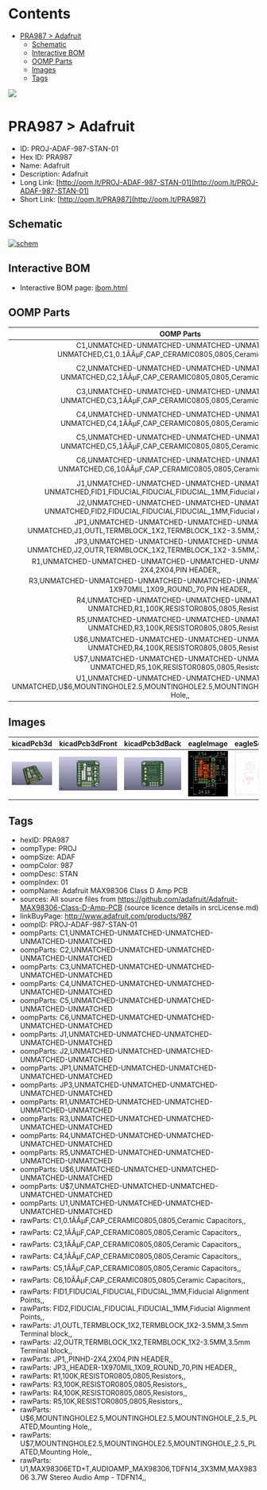 



Contents
========

* [PRA987 > Adafruit](#pra987--adafruit)
	* [Schematic](#schematic)
	* [Interactive BOM](#interactive-bom)
	* [OOMP Parts](#oomp-parts)
	* [Images](#images)
	* [Tags](#tags)
  
![][im]
# PRA987 > Adafruit

- ID: PROJ-ADAF-987-STAN-01
- Hex ID: PRA987
- Name: Adafruit
- Description: Adafruit
- Long Link: [http://oom.lt/PROJ-ADAF-987-STAN-01](http://oom.lt/PROJ-ADAF-987-STAN-01)
- Short Link: [http://oom.lt/PRA987](http://oom.lt/PRA987)

## Schematic
  
[![schem](eagleSchemImage.png)](eagleSchemImage.png)
## Interactive BOM

- Interactive BOM page: [ibom.html](https://htmlpreview.github.io/?https://github.com/oomlout/oomlout_OOMP_projects/blob/main/PROJ-ADAF-987-STAN-01/kicad/bom/ibom.html)

## OOMP Parts
  

|OOMP Parts|
| :---: |
|C1,UNMATCHED-UNMATCHED-UNMATCHED-UNMATCHED-UNMATCHED,C1,0.1ÃÂµF,CAP_CERAMIC0805,0805,Ceramic Capacitors,,|
|C2,UNMATCHED-UNMATCHED-UNMATCHED-UNMATCHED-UNMATCHED,C2,1ÃÂµF,CAP_CERAMIC0805,0805,Ceramic Capacitors,,|
|C3,UNMATCHED-UNMATCHED-UNMATCHED-UNMATCHED-UNMATCHED,C3,1ÃÂµF,CAP_CERAMIC0805,0805,Ceramic Capacitors,,|
|C4,UNMATCHED-UNMATCHED-UNMATCHED-UNMATCHED-UNMATCHED,C4,1ÃÂµF,CAP_CERAMIC0805,0805,Ceramic Capacitors,,|
|C5,UNMATCHED-UNMATCHED-UNMATCHED-UNMATCHED-UNMATCHED,C5,1ÃÂµF,CAP_CERAMIC0805,0805,Ceramic Capacitors,,|
|C6,UNMATCHED-UNMATCHED-UNMATCHED-UNMATCHED-UNMATCHED,C6,10ÃÂµF,CAP_CERAMIC0805,0805,Ceramic Capacitors,,|
|J1,UNMATCHED-UNMATCHED-UNMATCHED-UNMATCHED-UNMATCHED,FID1,FIDUCIAL,FIDUCIAL,FIDUCIAL_1MM,Fiducial Alignment Points,,|
|J2,UNMATCHED-UNMATCHED-UNMATCHED-UNMATCHED-UNMATCHED,FID2,FIDUCIAL,FIDUCIAL,FIDUCIAL_1MM,Fiducial Alignment Points,,|
|JP1,UNMATCHED-UNMATCHED-UNMATCHED-UNMATCHED-UNMATCHED,J1,OUTL,TERMBLOCK_1X2,TERMBLOCK_1X2-3.5MM,3.5mm Terminal block,,|
|JP3,UNMATCHED-UNMATCHED-UNMATCHED-UNMATCHED-UNMATCHED,J2,OUTR,TERMBLOCK_1X2,TERMBLOCK_1X2-3.5MM,3.5mm Terminal block,,|
|R1,UNMATCHED-UNMATCHED-UNMATCHED-UNMATCHED-UNMATCHED,JP1,,PINHD-2X4,2X04,PIN HEADER,,|
|R3,UNMATCHED-UNMATCHED-UNMATCHED-UNMATCHED-UNMATCHED,JP3,,HEADER-1X970MIL,1X09_ROUND_70,PIN HEADER,,|
|R4,UNMATCHED-UNMATCHED-UNMATCHED-UNMATCHED-UNMATCHED,R1,100K,RESISTOR0805,0805,Resistors,,|
|R5,UNMATCHED-UNMATCHED-UNMATCHED-UNMATCHED-UNMATCHED,R3,100K,RESISTOR0805,0805,Resistors,,|
|U$6,UNMATCHED-UNMATCHED-UNMATCHED-UNMATCHED-UNMATCHED,R4,100K,RESISTOR0805,0805,Resistors,,|
|U$7,UNMATCHED-UNMATCHED-UNMATCHED-UNMATCHED-UNMATCHED,R5,10K,RESISTOR0805,0805,Resistors,,|
|U1,UNMATCHED-UNMATCHED-UNMATCHED-UNMATCHED-UNMATCHED,U$6,MOUNTINGHOLE2.5,MOUNTINGHOLE2.5,MOUNTINGHOLE_2.5_PLATED,Mounting Hole,,|

## Images
  
  

|kicadPcb3d|kicadPcb3dFront|kicadPcb3dBack|eagleImage|eagleSchemImage|
| :---: | :---: | :---: | :---: | :---: |
|[![kicadPcb3d](kicadPcb3d_140.png)](kicadPcb3d.png)|[![kicadPcb3dFront](kicadPcb3dFront_140.png)](kicadPcb3dFront.png)|[![kicadPcb3dBack](kicadPcb3dBack_140.png)](kicadPcb3dBack.png)|[![eagleImage](eagleImage_140.png)](eagleImage.png)|[![eagleSchemImage](eagleSchemImage_140.png)](eagleSchemImage.png)|

## Tags

- hexID: PRA987
- oompType: PROJ
- oompSize: ADAF
- oompColor: 987
- oompDesc: STAN
- oompIndex: 01
- oompName: Adafruit MAX98306 Class D Amp PCB
- sources: All source files from https://github.com/adafruit/Adafruit-MAX98306-Class-D-Amp-PCB (source licence details in srcLicense.md)
- linkBuyPage: http://www.adafruit.com/products/987
- oompID: PROJ-ADAF-987-STAN-01
- oompParts: C1,UNMATCHED-UNMATCHED-UNMATCHED-UNMATCHED-UNMATCHED
- oompParts: C2,UNMATCHED-UNMATCHED-UNMATCHED-UNMATCHED-UNMATCHED
- oompParts: C3,UNMATCHED-UNMATCHED-UNMATCHED-UNMATCHED-UNMATCHED
- oompParts: C4,UNMATCHED-UNMATCHED-UNMATCHED-UNMATCHED-UNMATCHED
- oompParts: C5,UNMATCHED-UNMATCHED-UNMATCHED-UNMATCHED-UNMATCHED
- oompParts: C6,UNMATCHED-UNMATCHED-UNMATCHED-UNMATCHED-UNMATCHED
- oompParts: J1,UNMATCHED-UNMATCHED-UNMATCHED-UNMATCHED-UNMATCHED
- oompParts: J2,UNMATCHED-UNMATCHED-UNMATCHED-UNMATCHED-UNMATCHED
- oompParts: JP1,UNMATCHED-UNMATCHED-UNMATCHED-UNMATCHED-UNMATCHED
- oompParts: JP3,UNMATCHED-UNMATCHED-UNMATCHED-UNMATCHED-UNMATCHED
- oompParts: R1,UNMATCHED-UNMATCHED-UNMATCHED-UNMATCHED-UNMATCHED
- oompParts: R3,UNMATCHED-UNMATCHED-UNMATCHED-UNMATCHED-UNMATCHED
- oompParts: R4,UNMATCHED-UNMATCHED-UNMATCHED-UNMATCHED-UNMATCHED
- oompParts: R5,UNMATCHED-UNMATCHED-UNMATCHED-UNMATCHED-UNMATCHED
- oompParts: U$6,UNMATCHED-UNMATCHED-UNMATCHED-UNMATCHED-UNMATCHED
- oompParts: U$7,UNMATCHED-UNMATCHED-UNMATCHED-UNMATCHED-UNMATCHED
- oompParts: U1,UNMATCHED-UNMATCHED-UNMATCHED-UNMATCHED-UNMATCHED
- rawParts: C1,0.1ÃÂµF,CAP_CERAMIC0805,0805,Ceramic Capacitors,,
- rawParts: C2,1ÃÂµF,CAP_CERAMIC0805,0805,Ceramic Capacitors,,
- rawParts: C3,1ÃÂµF,CAP_CERAMIC0805,0805,Ceramic Capacitors,,
- rawParts: C4,1ÃÂµF,CAP_CERAMIC0805,0805,Ceramic Capacitors,,
- rawParts: C5,1ÃÂµF,CAP_CERAMIC0805,0805,Ceramic Capacitors,,
- rawParts: C6,10ÃÂµF,CAP_CERAMIC0805,0805,Ceramic Capacitors,,
- rawParts: FID1,FIDUCIAL,FIDUCIAL,FIDUCIAL_1MM,Fiducial Alignment Points,,
- rawParts: FID2,FIDUCIAL,FIDUCIAL,FIDUCIAL_1MM,Fiducial Alignment Points,,
- rawParts: J1,OUTL,TERMBLOCK_1X2,TERMBLOCK_1X2-3.5MM,3.5mm Terminal block,,
- rawParts: J2,OUTR,TERMBLOCK_1X2,TERMBLOCK_1X2-3.5MM,3.5mm Terminal block,,
- rawParts: JP1,,PINHD-2X4,2X04,PIN HEADER,,
- rawParts: JP3,,HEADER-1X970MIL,1X09_ROUND_70,PIN HEADER,,
- rawParts: R1,100K,RESISTOR0805,0805,Resistors,,
- rawParts: R3,100K,RESISTOR0805,0805,Resistors,,
- rawParts: R4,100K,RESISTOR0805,0805,Resistors,,
- rawParts: R5,10K,RESISTOR0805,0805,Resistors,,
- rawParts: U$6,MOUNTINGHOLE2.5,MOUNTINGHOLE2.5,MOUNTINGHOLE_2.5_PLATED,Mounting Hole,,
- rawParts: U$7,MOUNTINGHOLE2.5,MOUNTINGHOLE2.5,MOUNTINGHOLE_2.5_PLATED,Mounting Hole,,
- rawParts: U1,MAX98306ETD+T,AUDIOAMP_MAX98306,TDFN14_3X3MM,MAX98306 3.7W Stereo Audio Amp - TDFN14,,



[im]: kicadPcb3d_450.png
